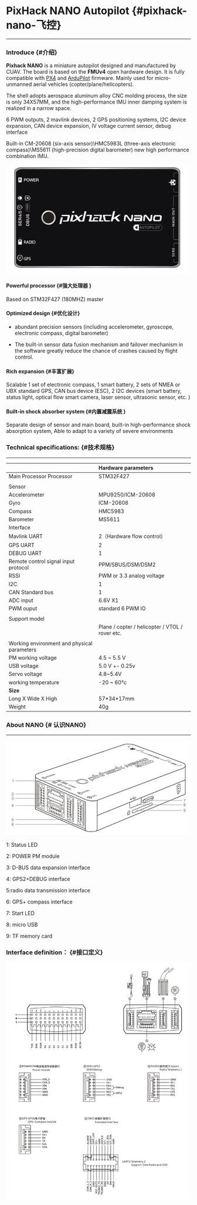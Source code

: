 # PixHack NANO Autopilot {#pixhack-nano-飞控}

---

### Introduce {#介绍}

**Pixhack NANO** is a miniature autopilot designed and manufactured by CUAV.
The board is based on the **FMUv4** open hardware design. It is fully compatible with [PX4](http://px4-travis.s3.amazonaws.com/Firmware/master/px4fmu-v5_default.px4) and [ArduPilot](http://firmware.ardupilot.org) firmware. Mainly used for micro-unmanned aerial vehicles (copter/plane/helicopters).

The shell adopts aerospace aluminum alloy CNC molding process, the size is only 34X57MM, and the high-performance IMU inner damping system is realized in a narrow space.

6 PWM outputs, 2 mavlink devices, 2 GPS positioning systems, I2C device expansion, CAN device expansion, IV voltage current sensor,  debug interface

Built-in CM-20608 (six-axis sensor)\HMC5983L (three-axis electronic compass)\MS5611 (high-precision digital barometer) new high performance combination IMU.

![nano](../assets/ee9898419d203e97e53d295a81d68d78.jpg)

#### Powerful processor {#强大处理器 }

Based on STM32F427 \(180MHZ\) master

#### Optimized design {#优化设计}

* abundant precision sensors \(including accelerometer, gyroscope, electronic compass, digital barometer\)

* The built-in sensor data fusion mechanism and failover mechanism in the software greatly reduce the chance of crashes caused by flight control.

#### Rich expansion {#丰富扩展}

Scalable 1 set of electronic compass, 1 smart battery, 2 sets of NMEA or UBX standard GPS, CAN bus device \(ESC\), 2 I2C devices \(smart battery, status light, optical flow smart camera, laser sensor, ultrasonic sensor, etc. \)

#### Built-in shock absorber system {#内置减震系统 }

Separate design of sensor and main board, built-in high-performance shock absorption system, Able to adapt to a variety of severe environments

### Technical specifications: {#技术规格}

---

|  | Hardware parameters |
| :--- | :--- |
| Main Processor Processor | STM32F427 |
|  |  |
| Sensor |  |
| Accelerometer | MPU9250/ICM-20608 |
| Gyro | ICM-20608 |
| Compass | HMC5983 |
| Barometer | MS5611 |
| Interface |  |
| Mavlink UART | 2（Hardware flow control） |
| GPS UART | 2 |
| DEBUG UART | 1 |
| Remote control signal input protocol | PPM/SBUS/DSM/DSM2 |
| RSSI | PWM or 3.3 analog voltage |
| I2C | 1 |
| CAN Standard bus | 1 |
| ADC input | 6.6V X1 |
| PWM ouput | standard 6 PWM IO |
|  |  |
| Support model |  |
|  | Plane / copter / helicopter / VTOL / rover etc. |
|  |  |
| Working environment and physical parameters |  |
| PM working voltage | 4.5 ~ 5.5 V |
| USB voltage | 5.0 V +- 0.25v |
| Servo voltage | 4.8~5.4V |
| working temperature | -20 ~ 60°c |
| **Size** |  |
| Long X Wide X High | 57\*34\*17mm |
| Weight | 40g |

### About NANO {# 认识NANO}

---
![PIXHACK NANO Introduce](../assets/nano2.png)

1: Status LED

2: POWER PM module

3: D-BUS data expansion interface

4: GPS2+DEBUG interface

5:radio data transmission interface

6: GPS+ compass interface

7: Start LED

8: micro USB

9: TF memory card

### Interface definition： {#接口定义}

![nano Interface](../assets/nano3.png)

